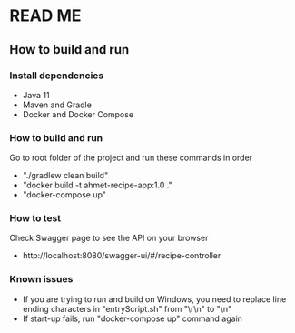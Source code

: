 # READ ME

## How to build and run

### Install dependencies
* Java 11
* Maven and Gradle
* Docker and Docker Compose

### How to build and run
Go to root folder of the project and run these commands in order

* "./gradlew clean build"
* "docker build -t ahmet-recipe-app:1.0 ."
* "docker-compose up"

### How to test
Check Swagger page to see the API on your browser

* http://localhost:8080/swagger-ui/#/recipe-controller

### Known issues
* If you are trying to run and build on Windows, you need to replace line ending characters in "entryScript.sh" from "\r\n" to "\n"
* If start-up fails, run "docker-compose up" command again
